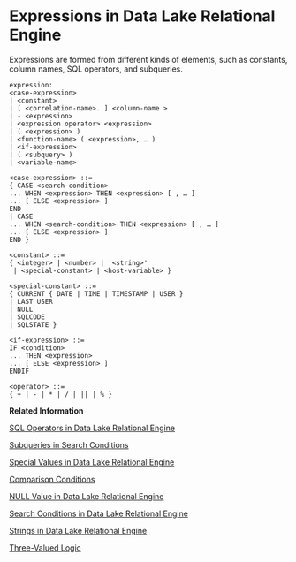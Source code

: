 <!-- loioa4ee102484f21015b16cbd0390ddf6ec -->

# Expressions in Data Lake Relational Engine

Expressions are formed from different kinds of elements, such as constants, column names, SQL operators, and subqueries.



```
expression:
<case-expression>
| <constant>
| [ <correlation-name>. ] <column-name >
| - <expression>
| <expression operator> <expression>
| ( <expression> )
| <function-name> ( <expression>, … )
| <if-expression>
| ( <subquery> )
| <variable-name>
```

```
<case-expression> ::=
{ CASE <search-condition>
... WHEN <expression> THEN <expression> [ , … ]
... [ ELSE <expression> ] 
END
| CASE
... WHEN <search-condition> THEN <expression> [ , … ]
... [ ELSE <expression> ] 
END }
```

```
<constant> ::=
{ <integer> | <number> | '<string>'
 | <special-constant> | <host-variable> }
```

```
<special-constant> ::=
{ CURRENT { DATE | TIME | TIMESTAMP | USER }
| LAST USER
| NULL
| SQLCODE
| SQLSTATE }
```

```
<if-expression> ::=
IF <condition>
... THEN <expression>
... [ ELSE <expression> ]
ENDIF
```

```
<operator> ::=
{ + | - | * | / | || | % }
```

**Related Information**  


[SQL Operators in Data Lake Relational Engine](sql-operators-in-data-lake-relational-engine-a4f0a69.md "These topics describe the arithmetic, string, and bitwise operators available in data lake Relational Engine.")

[Subqueries in Search Conditions](subqueries-in-search-conditions-a4fb435.md "A subquery is a SELECT statement enclosed in parentheses. Such a SELECT statement must contain one and only one select list item.")

[Special Values in Data Lake Relational Engine](special-values-in-data-lake-relational-engine-a506dde.md "Special values can be used in expressions, and as column defaults when creating tables.")

[Comparison Conditions](comparison-conditions-a4fabf2.md "Comparison conditions in search conditions use a comparison operator.")

[NULL Value in Data Lake Relational Engine](null-value-in-data-lake-relational-engine-a5107a2.md "Use NULL to specify a value that is unknown, missing, or not applicable.")

[Search Conditions in Data Lake Relational Engine](search-conditions-in-data-lake-relational-engine-a4fa3d9.md "Conditions are used to choose a subset of the rows from a table, or in a control statement such as an IF statement to determine control of flow.")

[Strings in Data Lake Relational Engine](strings-in-data-lake-relational-engine-a4ed4ed.md "Strings are either literal strings, or expressions with CHAR or VARCHAR data types.")

[Three-Valued Logic](three-valued-logic-a501bc6.md "The AND, OR, NOT, and IS logical operators of SQL work in three-valued logic.")

